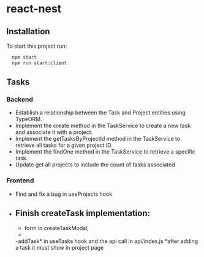 # react-nest

## Installation

To start this project run:

```bash
  npm start
  npm run start:client
```

## Tasks
### Backend
- Establish a relationship between the Task and Project entities using TypeORM.
- Implement the create method in the TaskService to create a new task and associate it with a project.
- Implement the getTasksByProjectId method in the TaskService to retrieve all tasks for a given project ID.
- Implement the findOne method in the TaskService to retrieve a specific task.
- Update get all projects to include the count of tasks associated
### Frontend
- Find and fix a bug in useProjects hook
- Finish createTask implementation: 
  - 
  - form in createTaskModal,
  - 
  -addTask* in useTasks hook and the api call in api/index.js 
*after adding a task it must show in project page